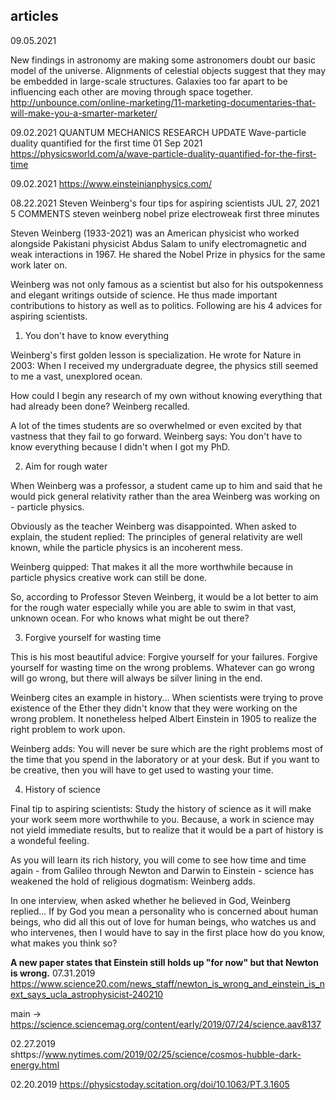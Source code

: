 ## articles
09.05.2021

New findings in astronomy are making some astronomers doubt our basic model of the universe.
Alignments of celestial objects suggest that they may be embedded in large-scale structures.
Galaxies too far apart to be influencing each other are moving through space together.
http://unbounce.com/online-marketing/11-marketing-documentaries-that-will-make-you-a-smarter-marketer/

09.02.2021
QUANTUM MECHANICS RESEARCH UPDATE
Wave-particle duality quantified for the first time
01 Sep 2021
https://physicsworld.com/a/wave-particle-duality-quantified-for-the-first-time

09.02.2021
https://www.einsteinianphysics.com/

08.22.2021
Steven Weinberg's four tips for aspiring scientists
JUL 27, 2021  5 COMMENTS
steven weinberg nobel prize electroweak first three minutes

Steven Weinberg (1933-2021) was an American physicist who worked alongside Pakistani physicist Abdus Salam to unify electromagnetic and weak interactions in 1967. He shared the Nobel Prize in physics for the same work later on.

Weinberg was not only famous as a scientist but also for his outspokenness and elegant writings outside of science. He thus made important contributions to history as well as to politics. Following are his 4 advices for aspiring scientists.

 

1. You don't have to know everything

Weinberg's first golden lesson is specialization. He wrote for Nature in 2003: When I received my undergraduate degree, the physics still seemed to me a vast, unexplored ocean.

How could I begin any research of my own without knowing everything that had already been done? Weinberg recalled.

A lot of the times students are so overwhelmed or even excited by that vastness that they fail to go forward. Weinberg says: You don't have to know everything because I didn't when I got my PhD.

 

2. Aim for rough water

When Weinberg was a professor, a student came up to him and said that he would pick general relativity rather than the area Weinberg was working on - particle physics.

Obviously as the teacher Weinberg was disappointed. When asked to explain, the student replied: The principles of general relativity are well known, while the particle physics is an incoherent mess.

Weinberg quipped: That makes it all the more worthwhile because in particle physics creative work can still be done.

So, according to Professor Steven Weinberg, it would be a lot better to aim for the rough water especially while you are able to swim in that vast, unknown ocean. For who knows what might be out there?

3. Forgive yourself for wasting time

This is his most beautiful advice: Forgive yourself for your failures. Forgive yourself for wasting time on the wrong problems. Whatever can go wrong will go wrong, but there will always be silver lining in the end.

Weinberg cites an example in history... When scientists were trying to prove existence of the Ether they didn't know that they were working on the wrong problem. It nonetheless helped Albert Einstein in 1905 to realize the right problem to work upon.

 

Weinberg adds: You will never be sure which are the right problems most of the time that you spend in the laboratory or at your desk. But if you want to be creative, then you will have to get used to wasting your time.

4. History of science

Final tip to aspiring scientists: Study the history of science as it will make your work seem more worthwhile to you. Because, a work in science may not yield immediate results, but to realize that it would be a part of history is a wondeful feeling.

As you will learn its rich history, you will come to see how time and time again - from Galileo through Newton and Darwin to Einstein - science has weakened the hold of religious dogmatism: Weinberg adds.

 

In one interview, when asked whether he believed in God, Weinberg replied... If by God you mean a personality who is concerned about human beings, who did all this out of love for human beings, who watches us and who intervenes, then I would have to say in the first place how do you know, what makes you think so?

**A new paper states that Einstein still holds up "for now" but that Newton is wrong.**
07.31.2019
https://www.science20.com/news_staff/newton_is_wrong_and_einstein_is_next_says_ucla_astrophysicist-240210

main ->
https://science.sciencemag.org/content/early/2019/07/24/science.aav8137

02.27.2019  
shttps://www.nytimes.com/2019/02/25/science/cosmos-hubble-dark-energy.html

02.20.2019
https://physicstoday.scitation.org/doi/10.1063/PT.3.1605
